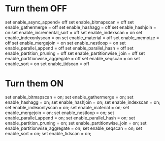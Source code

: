 
# Turn them OFF
set enable_async_append= off
set enable_bitmapscan = off
set enable_gathermerge = off
set enable_hashagg = off
set enable_hashjoin = on
set enable_incremental_sort = off
set enable_indexscan = on
set enable_indexonlyscan = on
set enable_material = off
set enable_memoize = off
set enable_mergejoin = on
set enable_nestloop = on
set enable_parallel_append = off
set enable_parallel_hash = off
set enable_partition_pruning = off
set enable_partitionwise_join = off
set enable_partitionwise_aggregate = off
set enable_seqscan = on
set enable_sort = on
set enable_tidscan = off







# Turn them ON

set enable_bitmapscan = on;
set enable_gathermerge = on;
set enable_hashagg = on;
set enable_hashjoin = on;
set enable_indexscan = on;
set enable_indexonlyscan = on;
set enable_material = on;
set enable_mergejoin = on;
set enable_nestloop = on;
set enable_parallel_append = on;
set enable_parallel_hash = on;
set enable_partition_pruning = on;
set enable_partitionwise_join = on;
set enable_partitionwise_aggregate = on;
set enable_seqscan = on;
set enable_sort = on;
set enable_tidscan = on;